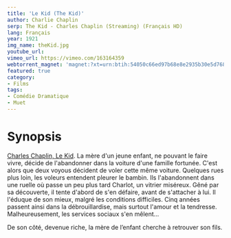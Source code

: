 ```yaml
---
title: 'Le Kid (The Kid)'
author: Charlie Chaplin
serp: The Kid - Charles Chaplin (Streaming) (Français HD)
lang: Français
year: 1921
img_name: theKid.jpg
youtube_url: 
vimeo_url: https://vimeo.com/163164359
webtorrent_magnet: 'magnet:?xt=urn:btih:54050c66ed97b68e8e2935b30e5d768f2e2d9617&dn=kExwy2nUDeDk.mp4&tr=udp://explodie.org:6969&tr=udp://tracker.coppersurfer.tk:6969&tr=udp://tracker.empire-js.us:1337&tr=udp://tracker.leechers-paradise.org:6969&tr=udp://tracker.opentrackr.org:1337&tr=wss://tracker.btorrent.xyz&tr=wss://tracker.fastcast.nz&tr=wss://tracker.openwebtorrent.com&as=https://seed01.bitchute.com/8929/kExwy2nUDeDk.mp4&as=https://seed02.bitchute.com/8929/kExwy2nUDeDk.mp4&as=https://seed03.bitchute.com/8929/kExwy2nUDeDk.mp4&xs=https://www.bitchute.com/torrent/8929/kExwy2nUDeDk.webtorrent'
featured: true
category:
- Films
tags:
- Comédie Dramatique
- Muet
---
```



# Synopsis
[Charles Chaplin, Le Kid](https://www.amazon.fr/gp/product/B0017LI84Q/ref=as_li_qf_sp_asin_il_tl?ie=UTF8&tag=ctimes-21&camp=1642&creative=6746&linkCode=as2&creativeASIN=B0017LI84Q&linkId=c90881ad7369205bfa4970ad07696844). La mère d'un jeune enfant, ne pouvant le faire vivre, décide de l'abandonner dans la voiture d'une famille fortunée. C'est alors que deux voyous décident de voler cette même voiture. Quelques rues plus loin, les voleurs entendent pleurer le bambin. Ils l'abandonnent dans une ruelle où passe un peu plus tard Charlot, un vitrier miséreux. Gêné par sa découverte, il tente d'abord de s'en défaire, avant de s'attacher à lui. Il l'éduque de son mieux, malgré les conditions difficiles. Cinq années passent ainsi dans la débrouillardise, mais surtout l'amour et la tendresse. Malheureusement, les services sociaux s'en mêlent…

De son côté, devenue riche, la mère de l’enfant cherche à retrouver son fils.
